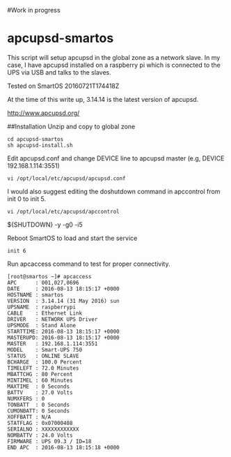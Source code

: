 #Work in progress

# apcupsd-smartos

This script will setup apcupsd in the global zone as a network slave. In my case, I have apcupsd installed on a raspberry pi which is connected to the UPS via USB and talks to the slaves.

Tested on SmartOS 20160721T174418Z

At the time of this write up, 3.14.14 is the latest version of apcupsd.

http://www.apcupsd.org/

##Installation
Unzip and copy to global zone
```
cd apcupsd-smartos
sh apcupsd-install.sh
```
Edit apcupsd.conf and change DEVICE line to apcupsd master (e.g, DEVICE 192.168.1.114:3551)
```
vi /opt/local/etc/apcupsd/apcupsd.conf
```
I would also suggest editing the doshutdown command in apccontrol from init 0 to init 5.
```
vi /opt/local/etc/apcupsd/apccontrol
```
${SHUTDOWN} -y -g0 -i5

Reboot SmartOS to load and start the service
```
init 6
```

Run apcaccess command to test for proper connectivity.
```
[root@smartos ~]# apcaccess
APC      : 001,027,0696
DATE     : 2016-08-13 18:15:17 +0000
HOSTNAME : smartos
VERSION  : 3.14.14 (31 May 2016) sun
UPSNAME  : raspberrypi
CABLE    : Ethernet Link
DRIVER   : NETWORK UPS Driver
UPSMODE  : Stand Alone
STARTTIME: 2016-08-13 18:15:17 +0000
MASTERUPD: 2016-08-13 18:15:17 +0000
MASTER   : 192.168.1.114:3551
MODEL    : Smart-UPS 750
STATUS   : ONLINE SLAVE
BCHARGE  : 100.0 Percent
TIMELEFT : 72.0 Minutes
MBATTCHG : 80 Percent
MINTIMEL : 60 Minutes
MAXTIME  : 0 Seconds
BATTV    : 27.0 Volts
NUMXFERS : 0
TONBATT  : 0 Seconds
CUMONBATT: 0 Seconds
XOFFBATT : N/A
STATFLAG : 0x07000408
SERIALNO : XXXXXXXXXXXX
NOMBATTV : 24.0 Volts
FIRMWARE : UPS 09.3 / ID=18
END APC  : 2016-08-13 18:15:18 +0000
```


